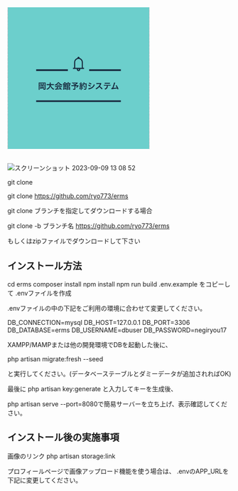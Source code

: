 <img src="https://github.com/ryo773/ERMS/blob/master/public/images/logo.png" width="320px">

## 
<img width="1308" alt="スクリーンショット 2023-09-09 13 08 52" src="https://github.com/ryo773/ERMS/assets/135567732/d99554ba-bcd6-4da3-9d42-4f712d81d1eb">
<img src="" width="320px">
<img src="" width="320px">
<img src="" width="320px">

git clone

git clone https://github.com/ryo773/erms

git clone ブランチを指定してダウンロードする場合

git clone -b ブランチ名 https://github.com/ryo773/erms

もしくはzipファイルでダウンロードして下さい


## インストール方法
cd erms
composer install
npm install
npm run build
.env.example をコピーして .envファイルを作成

.envファイルの中の下記をご利用の環境に合わせて変更してください。

DB_CONNECTION=mysql DB_HOST=127.0.0.1 DB_PORT=3306 DB_DATABASE=erms DB_USERNAME=dbuser DB_PASSWORD=negiryou17

XAMPP/MAMPまたは他の開発環境でDBを起動した後に、

php artisan migrate:fresh --seed

と実行してください。(データベーステーブルとダミーデータが追加されればOK)

最後に php artisan key:generate と入力してキーを生成後、

php artisan serve --port=8080で簡易サーバーを立ち上げ、表示確認してください。


## インストール後の実施事項

画像のリンク php artisan storage:link

プロフィールページで画像アップロード機能を使う場合は、 .envのAPP_URLを下記に変更してください。


